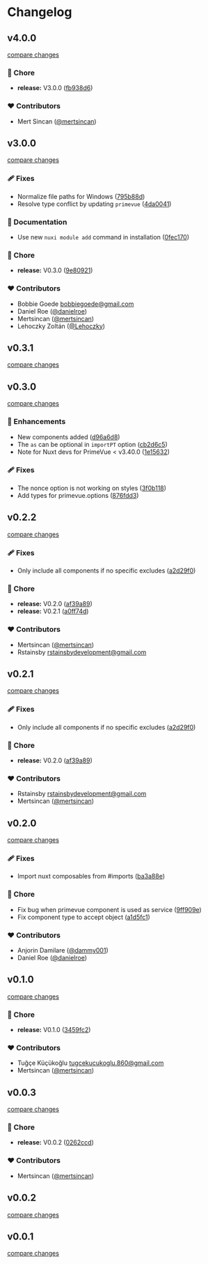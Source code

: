 # Changelog


## v4.0.0

[compare changes](https://github.com/primefaces/primevue-nuxt-module/compare/v3.0.0...v4.0.0)

### 🏡 Chore

- **release:** V3.0.0 ([fb938d6](https://github.com/primefaces/primevue-nuxt-module/commit/fb938d6))

### ❤️ Contributors

- Mert Sincan ([@mertsincan](http://github.com/mertsincan))

## v3.0.0

[compare changes](https://github.com/primefaces/primevue-nuxt-module/compare/v0.3.1...v3.0.0)

### 🩹 Fixes

- Normalize file paths for Windows ([795b88d](https://github.com/primefaces/primevue-nuxt-module/commit/795b88d))
- Resolve type conflict by updating `primevue` ([4da0041](https://github.com/primefaces/primevue-nuxt-module/commit/4da0041))

### 📖 Documentation

- Use new `nuxi module add` command in installation ([0fec170](https://github.com/primefaces/primevue-nuxt-module/commit/0fec170))

### 🏡 Chore

- **release:** V0.3.0 ([9e80921](https://github.com/primefaces/primevue-nuxt-module/commit/9e80921))

### ❤️ Contributors

- Bobbie Goede <bobbiegoede@gmail.com>
- Daniel Roe ([@danielroe](http://github.com/danielroe))
- Mertsincan ([@mertsincan](http://github.com/mertsincan))
- Lehoczky Zoltán ([@Lehoczky](http://github.com/Lehoczky))

## v0.3.1

[compare changes](https://github.com/primefaces/primevue-nuxt-module/compare/v0.3.0...v0.3.1)

## v0.3.0

[compare changes](https://github.com/primefaces/primevue-nuxt-module/compare/v0.2.2...v0.3.0)

### 🚀 Enhancements

- New components added ([d96a6d8](https://github.com/primefaces/primevue-nuxt-module/commit/d96a6d8))
- The `as` can be optional in `importPT` option ([cb2d6c5](https://github.com/primefaces/primevue-nuxt-module/commit/cb2d6c5))
- Note for Nuxt devs for PrimeVue < v3.40.0 ([1e15632](https://github.com/primefaces/primevue-nuxt-module/commit/1e15632))

### 🩹 Fixes

- The nonce option is not working on styles ([3f0b118](https://github.com/primefaces/primevue-nuxt-module/commit/3f0b118))
- Add types for primevue.options ([876fdd3](https://github.com/primefaces/primevue-nuxt-module/commit/876fdd3))

## v0.2.2

[compare changes](https://github.com/primefaces/primevue-nuxt-module/compare/v0.2.0...v0.2.2)

### 🩹 Fixes

- Only include all components if no specific excludes ([a2d29f0](https://github.com/primefaces/primevue-nuxt-module/commit/a2d29f0))

### 🏡 Chore

- **release:** V0.2.0 ([af39a89](https://github.com/primefaces/primevue-nuxt-module/commit/af39a89))
- **release:** V0.2.1 ([a0ff74d](https://github.com/primefaces/primevue-nuxt-module/commit/a0ff74d))

### ❤️ Contributors

- Mertsincan ([@mertsincan](http://github.com/mertsincan))
- Rstainsby <rstainsbydevelopment@gmail.com>

## v0.2.1

[compare changes](https://github.com/primefaces/primevue-nuxt-module/compare/v0.2.0...v0.2.1)

### 🩹 Fixes

- Only include all components if no specific excludes ([a2d29f0](https://github.com/primefaces/primevue-nuxt-module/commit/a2d29f0))

### 🏡 Chore

- **release:** V0.2.0 ([af39a89](https://github.com/primefaces/primevue-nuxt-module/commit/af39a89))

### ❤️ Contributors

- Rstainsby <rstainsbydevelopment@gmail.com>
- Mertsincan ([@mertsincan](http://github.com/mertsincan))

## v0.2.0

[compare changes](https://github.com/primefaces/primevue-nuxt-module/compare/v0.1.0...v0.2.0)

### 🩹 Fixes

- Import nuxt composables from #imports ([ba3a88e](https://github.com/primefaces/primevue-nuxt-module/commit/ba3a88e))

### 🏡 Chore

- Fix bug when primevue component is used as service ([9ff909e](https://github.com/primefaces/primevue-nuxt-module/commit/9ff909e))
- Fix component type to accept object ([a1d5fc1](https://github.com/primefaces/primevue-nuxt-module/commit/a1d5fc1))

### ❤️ Contributors

- Anjorin Damilare ([@dammy001](http://github.com/dammy001))
- Daniel Roe ([@danielroe](http://github.com/danielroe))

## v0.1.0

[compare changes](https://github.com/primefaces/primevue-nuxt-module/compare/v0.0.3...v0.1.0)

### 🏡 Chore

- **release:** V0.1.0 ([3459fc2](https://github.com/primefaces/primevue-nuxt-module/commit/3459fc2))

### ❤️ Contributors

- Tuğçe Küçükoğlu <tugcekucukoglu.860@gmail.com>
- Mertsincan ([@mertsincan](http://github.com/mertsincan))

## v0.0.3

[compare changes](https://github.com/primefaces/primevue-nuxt-module/compare/v0.0.1...v0.0.3)

### 🏡 Chore

- **release:** V0.0.2 ([0262ccd](https://github.com/primefaces/primevue-nuxt-module/commit/0262ccd))

### ❤️ Contributors

- Mertsincan ([@mertsincan](http://github.com/mertsincan))

## v0.0.2

[compare changes](https://github.com/primefaces/primevue-nuxt-module/compare/v0.0.1...v0.0.2)

## v0.0.1

[compare changes](https://github.com/primefaces/primevue-nuxt-module/compare/v0.0.2...v0.0.1)

